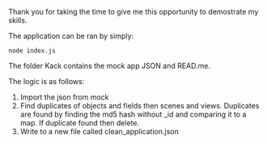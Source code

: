 Thank you for taking the time to give me this opportunity to demostrate my skills.

The application can be ran by simply:

    node index.js

The folder Kack contains the mock app JSON and READ.me. 

The logic is as follows:

1. Import the json from mock
2. Find duplicates of objects and fields then scenes and views.
    Duplicates are found by finding the md5 hash without _id and comparing 
    it to a map. If duplicate found then delete. 
3. Write to a new file called clean_application.json

